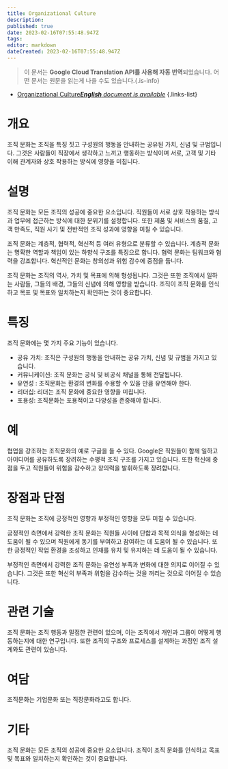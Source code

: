 ```yaml
---
title: Organizational Culture
description: 
published: true
date: 2023-02-16T07:55:48.947Z
tags: 
editor: markdown
dateCreated: 2023-02-16T07:55:48.947Z
---
```


> 이 문서는 **Google Cloud Translation API를 사용해 자동 번역**되었습니다.
어떤 문서는 원문을 읽는게 나을 수도 있습니다.{.is-info}



- [Organizational Culture***English** document is available*](/en/Knowledge-base/Dictionary/organizational-culture)
{.links-list}


# 개요
조직 문화는 조직을 특징 짓고 구성원의 행동을 안내하는 공유된 가치, 신념 및 규범입니다. 그것은 사람들이 직장에서 생각하고 느끼고 행동하는 방식이며 서로, 고객 및 기타 이해 관계자와 상호 작용하는 방식에 영향을 미칩니다.

# 설명
조직 문화는 모든 조직의 성공에 중요한 요소입니다. 직원들이 서로 상호 작용하는 방식과 업무에 접근하는 방식에 대한 분위기를 설정합니다. 또한 제품 및 서비스의 품질, 고객 만족도, 직원 사기 및 전반적인 조직 성과에 영향을 미칠 수 있습니다.

조직 문화는 계층적, 협력적, 혁신적 등 여러 유형으로 분류할 수 있습니다. 계층적 문화는 명확한 역할과 책임이 있는 하향식 구조를 특징으로 합니다. 협력 문화는 팀워크와 협력을 강조합니다. 혁신적인 문화는 창의성과 위험 감수에 중점을 둡니다.

조직 문화는 조직의 역사, 가치 및 목표에 의해 형성됩니다. 그것은 또한 조직에서 일하는 사람들, 그들의 배경, 그들의 신념에 의해 영향을 받습니다. 조직이 조직 문화를 인식하고 목표 및 목표와 일치하는지 확인하는 것이 중요합니다.

# 특징
조직 문화에는 몇 가지 주요 기능이 있습니다.

- 공유 가치: 조직은 구성원의 행동을 안내하는 공유 가치, 신념 및 규범을 가지고 있습니다.
- 커뮤니케이션: 조직 문화는 공식 및 비공식 채널을 통해 전달됩니다.
- 유연성 : 조직문화는 환경의 변화를 수용할 수 있을 만큼 유연해야 한다.
- 리더십: 리더는 조직 문화에 중요한 영향을 미칩니다.
- 포용성: 조직문화는 포용적이고 다양성을 존중해야 합니다.

# 예
협업을 강조하는 조직문화의 예로 구글을 들 수 있다. Google은 직원들이 함께 일하고 아이디어를 공유하도록 장려하는 수평적 조직 구조를 가지고 있습니다. 또한 혁신에 중점을 두고 직원들이 위험을 감수하고 창의력을 발휘하도록 장려합니다.

# 장점과 단점
조직 문화는 조직에 긍정적인 영향과 부정적인 영향을 모두 미칠 수 있습니다.

긍정적인 측면에서 강력한 조직 문화는 직원들 사이에 단합과 목적 의식을 형성하는 데 도움이 될 수 있으며 직원에게 동기를 부여하고 참여하는 데 도움이 될 수 있습니다. 또한 긍정적인 작업 환경을 조성하고 인재를 유치 및 유지하는 데 도움이 될 수 있습니다.

부정적인 측면에서 강력한 조직 문화는 유연성 부족과 변화에 대한 의지로 이어질 수 있습니다. 그것은 또한 혁신의 부족과 위험을 감수하는 것을 꺼리는 것으로 이어질 수 있습니다.

# 관련 기술
조직 문화는 조직 행동과 밀접한 관련이 있으며, 이는 조직에서 개인과 그룹이 어떻게 행동하는지에 대한 연구입니다. 또한 조직의 구조와 프로세스를 설계하는 과정인 조직 설계와도 관련이 있습니다.

# 여담
조직문화는 기업문화 또는 직장문화라고도 합니다.

# 기타
조직 문화는 모든 조직의 성공에 중요한 요소입니다. 조직이 조직 문화를 인식하고 목표 및 목표와 일치하는지 확인하는 것이 중요합니다.